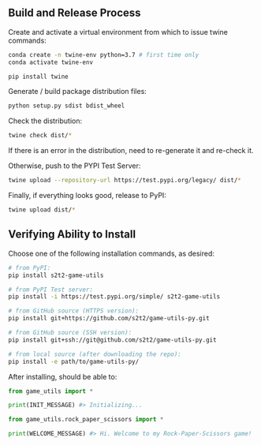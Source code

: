 ## Build and Release Process

Create and activate a virtual environment from which to issue twine commands:

```sh
conda create -n twine-env python=3.7 # first time only
conda activate twine-env

pip install twine
```

Generate / build package distribution files:

```sh
python setup.py sdist bdist_wheel
```

Check the distribution:

```sh
twine check dist/*
```

If there is an error in the distribution, need to re-generate it and re-check it.

Otherwise, push to the PYPI Test Server:

```sh
twine upload --repository-url https://test.pypi.org/legacy/ dist/*
```

Finally, if everything looks good, release to PyPI:

```sh
twine upload dist/*
```

## Verifying Ability to Install

Choose one of the following installation commands, as desired:

```sh
# from PyPI:
pip install s2t2-game-utils

# from PyPI Test server:
pip install -i https://test.pypi.org/simple/ s2t2-game-utils

# from GitHub source (HTTPS version):
pip install git+https://github.com/s2t2/game-utils-py.git

# from GitHub source (SSH version):
pip install git+ssh://git@github.com/s2t2/game-utils-py.git

# from local source (after downloading the repo):
pip install -e path/to/game-utils-py/
```

After installing, should be able to:

```py
from game_utils import *

print(INIT_MESSAGE) #> Initializing...
```

```py
from game_utils.rock_paper_scissors import *

print(WELCOME_MESSAGE) #> Hi. Welcome to my Rock-Paper-Scissors game!
```
